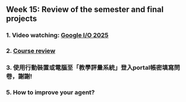 ## Week 15: Review of the semester and final projects
### 1. Video watching: [Google I/O 2025](https://www.youtube.com/watch?v=-85ZV63y9PI)
### 2. [Course review](https://docs.google.com/presentation/d/1dzF_qUe5rK_ad6QjkLZYA71mCgGj7WAv0Ofd2VXmuwY/edit?usp=sharing)
### 3. 使用行動裝置或電腦至「教學評量系統」登入portal帳密填寫問卷，謝謝!
### 5. How to improve your agent? 